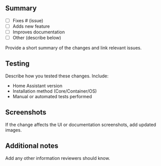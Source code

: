## Summary
- [ ] Fixes # (issue)
- [ ] Adds new feature
- [ ] Improves documentation
- [ ] Other (describe below)

Provide a short summary of the changes and link relevant issues.

## Testing
Describe how you tested these changes. Include:
- Home Assistant version
- Installation method (Core/Container/OS)
- Manual or automated tests performed

## Screenshots
If the change affects the UI or documentation screenshots, add updated images.

## Additional notes
Add any other information reviewers should know.
